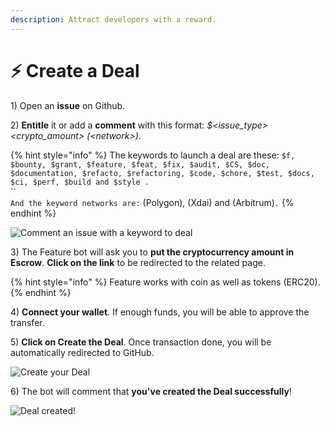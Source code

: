 ```yaml
---
description: Attract developers with a reward.
---
```


# ⚡ Create a Deal

1\) Open an **issue** on Github.

2\) **Entitle** it or add a **comment** with this format: _$\<issue\_type> \<crypto\_amount> (\<network>)_.

{% hint style="info" %}
The keywords to launch a deal are these: `$f, $bounty, $grant, $feature, $feat, $fix, $audit, $CS, $doc, $documentation, $refacto, $refactoring, $code, $chore, $test, $docs, $ci, $perf, $build and $style .`\
``\
`And the keyword networks are:` (Polygon), (Xdai) and (Arbitrum)`.`
{% endhint %}

![Comment an issue with a keyword to deal](../.gitbook/assets/create\_deal\_command.png)

3\) The Feature bot will ask you to **put the cryptocurrency amount in Escrow**. **Click on the link** to be redirected to the related page.

{% hint style="info" %}
Feature works with coin as well as tokens (ERC20).
{% endhint %}

4\) **Connect your wallet**. If enough funds, you will be able to approve the transfer.

5\) **Click on Create the Deal**. Once transaction done, you will be automatically redirected to GitHub.

![Create your Deal](../.gitbook/assets/web3\_deal.png)

6\) The bot will comment that **you've created the Deal successfully**!

![Deal created!](../.gitbook/assets/settlement\_done.png)
